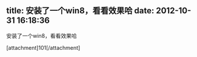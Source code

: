 title: 安装了一个win8，看看效果哈
date: 2012-10-31 16:18:36
---

<p>
	安装了一个win8，看看效果哈
</p>
<p>
	[attachment]101[/attachment]
</p>